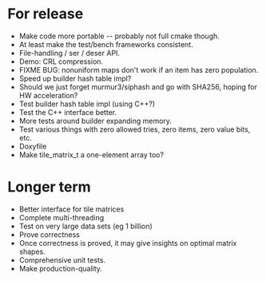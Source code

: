 # For release

* Make code more portable -- probably not full cmake though.
* At least make the test/bench frameworks consistent.
* File-handling / ser / deser API.
* Demo: CRL compression.
* FIXME BUG: nonuniform maps don't work if an item has zero population.
* Speed up builder hash table impl?
* Should we just forget murmur3/siphash and go with SHA256, hoping for HW acceleration?
* Test builder hash table impl (using C++?)
* Test the C++ interface better.
* More tests around builder expanding memory.
* Test various things with zero allowed tries, zero items, zero value bits, etc.
* Doxyfile
* Make tile_matrix_t a one-element array too?

# Longer term

* Better interface for tile matrices
* Complete multi-threading
* Test on very large data sets (eg 1 billion)
* Prove correctness
* Once correctness is proved, it may give insights on optimal matrix shapes.
* Comprehensive unit tests.
* Make production-quality.
